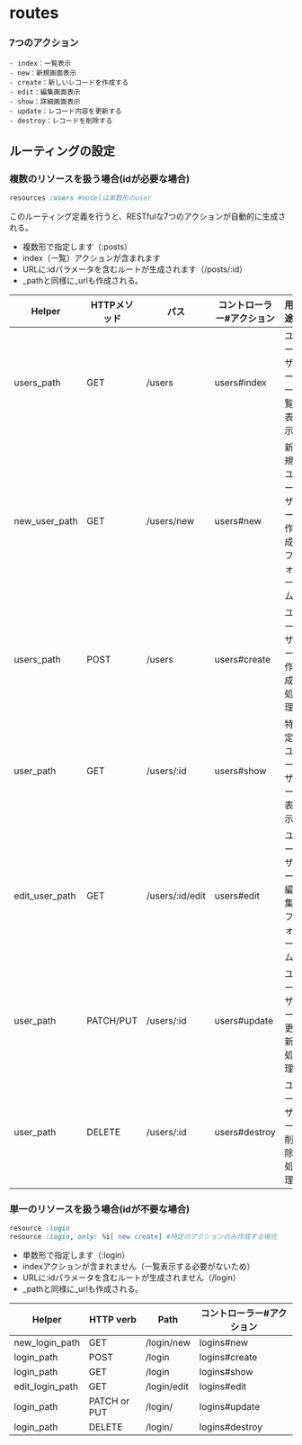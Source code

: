 # routes

### 7つのアクション

```
- index：一覧表示
- new：新規画面表示
- create：新しいレコードを作成する
- edit：編集画面表示
- show：詳細画面表示
- update：レコード内容を更新する
- destroy：レコードを削除する
```

## ルーティングの設定

### 複数のリソースを扱う場合(idが必要な場合)

```ruby
resources :users #modelは単数形のuser
```

このルーティング定義を行うと、RESTfulな7つのアクションが自動的に生成される。

- 複数形で指定します（:posts）
- index（一覧）アクションが含まれます
- URLに:idパラメータを含むルートが生成されます（/posts/:id）
- \_pathと同様に_urlも作成される。

| **Helper**     | HTTPメソッド | パス            | コントローラー#アクション | 用途                     |
| -------------- | ------------ | --------------- | ------------------------- | ------------------------ |
| users_path     | GET          | /users          | users#index               | ユーザー一覧表示         |
| new_user_path  | GET          | /users/new      | users#new                 | 新規ユーザー作成フォーム |
| users_path     | POST         | /users          | users#create              | ユーザー作成処理         |
| user_path      | GET          | /users/:id      | users#show                | 特定ユーザー表示         |
| edit_user_path | GET          | /users/:id/edit | users#edit                | ユーザー編集フォーム     |
| user_path      | PATCH/PUT    | /users/:id      | users#update              | ユーザー更新処理         |
| user_path      | DELETE       | /users/:id      | users#destroy             | ユーザー削除処理         |

### 単一のリソースを扱う場合(idが不要な場合)

```ruby
resource :login
resource :login, only: %i[ new create] #特定のアクションのみ作成する場合
```

- 単数形で指定します（:login）
- indexアクションが含まれません（一覧表示する必要がないため）
- URLに:idパラメータを含むルートが生成されません（/login）
- \_pathと同様に_urlも作成される。

| Helper          | HTTP verb    | Path        | コントローラー#アクション |
| --------------- | ------------ | ----------- | ------------------------- |
| new_login_path  | GET          | /login/new  | logins#new                |
| login_path      | POST         | /login      | logins#create             |
| login_path      | GET          | /login      | logins#show               |
| edit_login_path | GET          | /login/edit | logins#edit               |
| login_path      | PATCH or PUT | /login/     | logins#update             |
| login_path      | DELETE       | /login/     | logins#destroy            |


